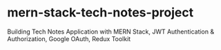 # mern-stack-tech-notes-project
Building Tech Notes Application with MERN Stack, JWT Authentication &amp; Authorization, Google OAuth, Redux Toolkit
